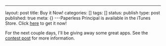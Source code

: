 ---
layout: post
title: Buy it Now!
categories: []
tags: []
status: publish
type: post
published: true
meta: {}
---Paperless Principal is available in the iTunes Store. Click 
[here](http://itunes.apple.com/us/book/paperless-principal/id558201943?mt=11) to get it now! ​

​For the next couple days, I'll be giving away some great apps. See the 
[contest post](http://paperlessprincipal.com/2012/9/1/submitted) for more information. 
